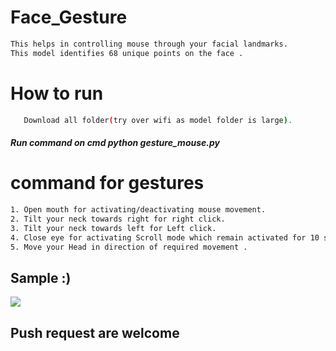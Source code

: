 # Face_Gesture        
                                   
```bash       
This helps in controlling mouse through your facial landmarks.  
This model identifies 68 unique points on the face .                                 
```         
# How to run                       
```bash       
   Download all folder(try over wifi as model folder is large).                                                  
```    
##### Run command on cmd  python gesture_mouse.py                  
      
             
# command for gestures        
```bash
1. Open mouth for activating/deactivating mouse movement.      
2. Tilt your neck towards right for right click.
3. Tilt your neck towards left for Left click.
4. Close eye for activating Scroll mode which remain activated for 10 seconds.
5. Move your Head in direction of required movement .        
```

## Sample :)
<img src="Sample/example.gif">   

## Push request are welcome
